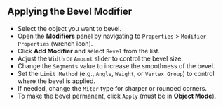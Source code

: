 ## Applying the Bevel Modifier

- Select the object you want to bevel.
- Open the **Modifiers** panel by navigating to `Properties` > `Modifier Properties` (wrench icon).
- Click **Add Modifier** and select `Bevel` from the list.
- Adjust the `Width` or `Amount` slider to control the bevel size.
- Change the `Segments` value to increase the smoothness of the bevel.
- Set the `Limit Method` (e.g., `Angle`, `Weight`, or `Vertex Group`) to control where the bevel is applied.
- If needed, change the `Miter` type for sharper or rounded corners.
- To make the bevel permanent, click `Apply` (must be in **Object Mode**).